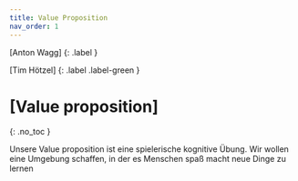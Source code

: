 ```yaml
---
title: Value Proposition
nav_order: 1
---
```


[Anton Wagg]
{: .label }

[Tim Hötzel]
{: .label .label-green }

# [Value proposition]
{: .no_toc }

Unsere Value proposition ist eine spielerische kognitive Übung. Wir wollen eine Umgebung schaffen, in der es Menschen spaß macht neue Dinge zu lernen   



